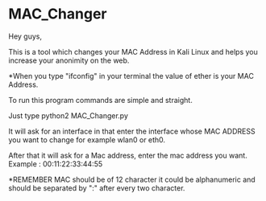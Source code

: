 # MAC_Changer
Hey guys, 

This is a tool which changes your MAC Address in Kali Linux and helps you increase your anonimity on the web. 

*When you type "ifconfig" in your terminal the value of ether is your MAC Address. 

To run this program commands are simple and straight. 

Just type python2 MAC_Changer.py  

It will ask for an interface in that enter the interface whose MAC ADDRESS you want to change for example wlan0 or eth0. 

After that it will ask for a Mac address, enter the mac address you want. 
Example : 00:11:22:33:44:55  

*REMEMBER MAC should be of 12 character it could be alphanumeric and should be separated by ":" after every two character.
